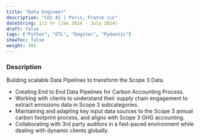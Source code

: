 ```yaml
---
title: "Data Engineer"
description: "CO2 AI | Paris, France 🇫🇷"
dateString: 1/2 Yr (Jan 2024 - July 2024)
draft: false
tags: ["Python", "ETL", "Dagster", "Pydantic"]
showToc: false
weight: 301
--- 
```


### Description
Building scalable Data Pipelines to transform the Scope 3 Data.

- Creating End to End Data Pipelines for Carbon Accounting Process.
- Working with clients to understand their supply chain engagement to extract emissions
data in Scope 3 subcategories.
- Maintaining and adapting key input data sources to the Scope 3 annual carbon footprint
process, and aligns with Scope 3 GHG accounting.
- Collaborating with 3rd party auditors in a fast-paced environment while dealing with
dynamic clients globally.
<!-- ![](/experience/clio/img1.png#center) -->